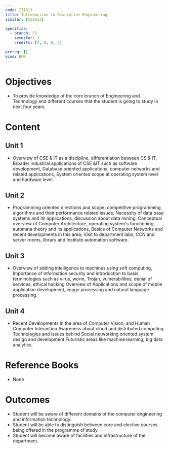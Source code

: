 ```yaml
---
code: ITIR13
title: Introduction to Discipline Engineering
similar: [CSIR13]

specifics:
  - branch: CS
    semester: 1
    credits: [2, 0, 0, 2]

prereq: []
kind: EPR
---
```


# Objectives

- To provide knowledge of the core branch of Engineering and Technology and different courses that the student is going to study in next four years.

# Content

## Unit 1

- Overview of CSE & IT as a discipline, differentiation between CS & IT, Broader industrial applications of CSE &IT such as software development, Database oriented applications, computer networks and related applications, System oriented scope at operating system level and hardware level.

## Unit 2

- Programming oriented directions and scope, competitive programming, algorithms and their performance related issues; Necessity of data base systems and its applications, discussion about data mining; Conceptual overview of Computer Architecture, operating system's functioning, automata theory and its applications, Basics of Computer Networks and recent developments in this area; Visit to department labs, CCN and server rooms, library and Institute automation software.

## Unit 3

- Overview of adding intelligence to machines using soft computing, Importance of Information security and introduction to basis terminologies such as virus, worm, Trojan, vulnerabilities, denial of services, ethical hacking Overview of Applications and scope of mobile application development, image processing and natural language processing.

## Unit 4

- Recent Developments in the area of Computer Vision, and Human Computer Interaction Awareness about cloud and distributed computing Technologies and issues behind Social networking oriented system design and development Futuristic areas like machine learning, big data analytics.

# Reference Books

- None

# Outcomes

- Student will be aware of different domains of the computer engineering and information technology.
- Student will be able to distinguish between core and elective courses being offered in the programme of study.
- Student will become aware of facilities and infrastructure of the department.

